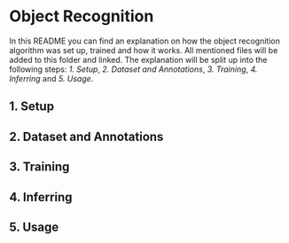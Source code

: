 # Object Recognition
In this README you can find an explanation on how the object recognition algorithm was set up, trained and how it works.
All mentioned files will be added to this folder and linked.
The explanation will be split up into the following steps:
*1. Setup*, *2. Dataset and Annotations*, *3. Training*, *4. Inferring* and *5. Usage*.

## 1. Setup
## 2. Dataset and Annotations
## 3. Training
## 4. Inferring
## 5. Usage
